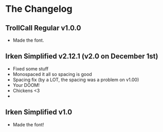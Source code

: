 # The Changelog

## TrollCall Regular v1.0.0
* Made the font.

## Irken Simplified v2.12.1 (v2.0 on December 1st)
* Fixed some stuff
* Monospaced it all so spacing is good
* Spacing fix (by a LOT, the spacing was a problem on v1.00)
* Your DOOM!
* Chickens <3
* 
## Irken Simplified v1.0
* Made the font!
